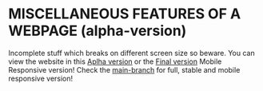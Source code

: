 # MISCELLANEOUS FEATURES OF A WEBPAGE (alpha-version)
Incomplete stuff which breaks on different screen size so beware.
You can view the website in this [Aplha version](https://jaivrat12.github.io/misc-features-alpha/) or the [Final version](https://jaivrat12.github.io/misc-features-webpage/) Mobile Responsive version!
Check the [main-branch](https://github.com/Jaivrat12/misc-features-webpage) for full, stable and mobile responsive version!
